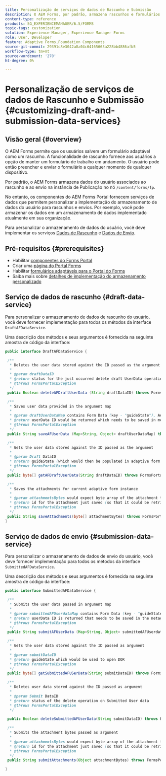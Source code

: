 ```yaml
---
title: Personalização de serviços de dados de Rascunho e Submissão
description: O AEM Forms, por padrão, armazena rascunhos e formulários adaptáveis enviados em um nó padrão na instância de Publicação. No entanto, você pode configurar os serviços de dados de rascunho e envio do AEM Forms para personalizar o armazenamento de rascunho e formulários adaptáveis enviados.
content-type: reference
products: SG_EXPERIENCEMANAGER/6.5/FORMS
topic-tags: customization
solution: Experience Manager, Experience Manager Forms
role: User, Developer
feature: Adaptive Forms,Foundation Components
source-git-commit: 29391c8e3042a8a04c64165663a228bb4886afb5
workflow-type: tm+mt
source-wordcount: '270'
ht-degree: 0%

---
```


# Personalização de serviços de dados de Rascunho e Submissão {#customizing-draft-and-submission-data-services}

## Visão geral {#overview}

O AEM Forms permite que os usuários salvem um formulário adaptável como um rascunho. A funcionalidade de rascunho fornece aos usuários a opção de manter um formulário de trabalho em andamento. O usuário pode então preencher e enviar o formulário a qualquer momento de qualquer dispositivo.

Por padrão, o AEM Forms armazena dados do usuário associados ao rascunho e ao envio na instância de Publicação no nó `/content/forms/fp`.

No entanto, os componentes do AEM Forms Portal fornecem serviços de dados que permitem personalizar a implementação do armazenamento de dados do usuário para rascunhos e envios. Por exemplo, você pode armazenar os dados em um armazenamento de dados implementado atualmente em sua organização.

Para personalizar o armazenamento de dados do usuário, você deve implementar os serviços [Dados de Rascunho](/help/forms/using/custom-draft-submission-data-services.md#p-draft-data-service-p) e [Dados de Envio](/help/forms/using/custom-draft-submission-data-services.md#p-submission-data-service-p).

## Pré-requisitos {#prerequisites}

* Habilitar [componentes do Forms Portal](/help/forms/using/enabling-forms-portal-components.md)
* Criar uma [página do Portal Forms](/help/forms/using/creating-form-portal-page.md)
* Habilitar [formulários adaptáveis para o Portal do Forms](/help/forms/using/draft-submission-component.md)
* Saiba mais sobre [detalhes de implementação do armazenamento personalizado](/help/forms/using/draft-submission-component.md#customizing-the-storage)

## Serviço de dados de rascunho {#draft-data-service}

Para personalizar o armazenamento de dados de rascunho do usuário, você deve fornecer implementação para todos os métodos da interface `DraftAFDataService`.

Uma descrição dos métodos e seus argumentos é fornecida na seguinte amostra de código da interface:

```java
public interface DraftAFDataService {

 /**
  * Deletes the user data stored against the ID passed as the argument
  *
  * @param draftDataID
  * @return status for the just occurred delete draft UserData operation
  * @throws FormsPortalException
  */
 public Boolean deleteAFDraftUserData (String draftDataID) throws FormsPortalException;

 /**
  * Saves user data provided in the argument map
  *
  * @param draftUserDataMap contains Form Data (key - "guideState"), Adaptive Form Name (Key - "guideName"), and Draft DataID (Key - "userDataID") if there is update
  * @return userData ID would be returned which needs to be saved in metadata node
  * @throws FormsPortalException
  */
 public String saveAFUserData (Map<String, Object> draftUserDataMap) throws FormsPortalException;

 /**
  * Gets the user data stored against the ID passed as the argument
  *
  * @param Draft DataID
  * @return guideState (which would then be populated in adaptive form to reload the draft) which is stored against draftDataID
  * @throws FormsPortalException
  */
 public byte[] getAFDraftUserData(String draftDataID) throws FormsPortalException;

 /**
  * Saves the attachments for current adaptive form instance
  *
  * @param attachmentsBytes would expect byte array of the attachment to be saved
  * @return id for the attachment just saved (so that it could be retrieved later)
  * @throws FormsPortalException
  */
 public String saveAttachments(byte[] attachmentBytes) throws FormsPortalException;
}
```

## Serviço de dados de envio {#submission-data-service}

Para personalizar o armazenamento de dados de envio do usuário, você deve fornecer implementação para todos os métodos da interface `SubmittedAFDataService`.

Uma descrição dos métodos e seus argumentos é fornecida na seguinte amostra de código da interface:

```java
public interface SubmittedAFDataService {

 /**
  * Submits the user data passed in argument map
  *
  * @param submittedAFUserdataMap contains Form Data (key - "guideState"), Adaptive Form Name (Key - "guideName"), and Draft DataID (Key - "userDataID")
  * @return userData ID is returned that needs to be saved in the metadata node
  * @throws FormsPortalException
  */
 public String submitAFUserData (Map<String, Object> submittedAFUserdataMap) throws FormsPortalException;

 /**
  * Gets the user data stored against the ID passed as argument
  *
  * @param submitDataID
  * @return guideState which would be used to open DOR
  * @throws FormsPortalException
  */
 public byte[] getSubmittedAFUSerData(String submitDataID) throws FormsPortalException;

 /**
  * Deletes user data stored against the ID passed as argument
  *
  * @param Submit DataID
  * @return status of the delete operation on Submitted User data
  * @throws FormsPortalException
  */

 public Boolean deleteSubmittedAFUserData(String submitDataID) throws FormsPortalException;

 /**
  * Submits the attachment bytes passed as argument
  *
  * @param attachmentsBytes would expect byte array of the attachment to be saved
  * @return id for the attachment just saved (so that it could be retrieved later)
  * @throws FormsPortalException
  */
 public String submitAttachments(Object attachmentBytes) throws FormsPortalException;

}
```
